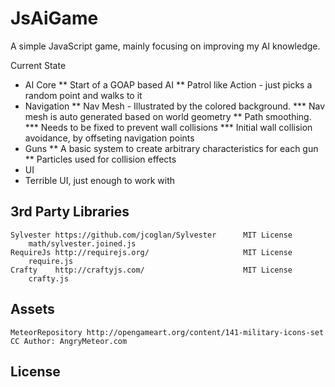 JsAiGame
========

A simple JavaScript game, mainly focusing on improving my AI knowledge.

Current State
* AI Core
** Start of a GOAP based AI
** Patrol like Action - just picks a random point and walks to it
* Navigation
** Nav Mesh - Illustrated by the colored background.
*** Nav mesh is auto generated based on world geometry
** Path smoothing.
*** Needs to be fixed to prevent wall collisions
*** Initial wall collision avoidance, by offseting navigation points
* Guns
** A basic system to create arbitrary characteristics for each gun
** Particles used for collision effects
* UI
* Terrible UI, just enough to work with

## 3rd Party Libraries
    Sylvester https://github.com/jcoglan/Sylvester 		MIT License
    	math/sylvester.joined.js
    RequireJs http://requirejs.org/ 					MIT License
    	require.js
    Crafty    http://craftyjs.com/						MIT License
    	crafty.js

## Assets
	MeteorRepository http://opengameart.org/content/141-military-icons-set 	CC Author: AngryMeteor.com

## License
